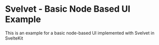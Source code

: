 # Svelvet - Basic Node Based UI Example
This is an example for a basic node-based UI implemented with Svelvet in SvelteKit